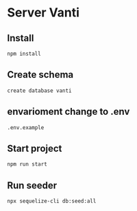 # Server Vanti

## Install
``npm install``
## Create schema
``create database vanti``
## envarioment change to .env
``.env.example``
## Start project
``npm run start``
## Run seeder
``npx sequelize-cli db:seed:all``
